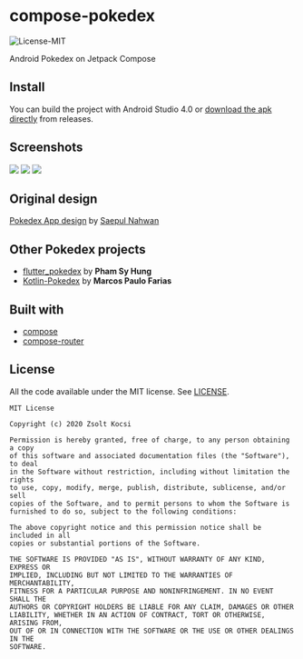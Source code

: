 # compose-pokedex
![License-MIT](https://img.shields.io/badge/License-MIT-red.svg)

Android Pokedex on Jetpack Compose

## Install

You can build the project with Android Studio 4.0 or [download the apk directly](https://github.com/zsoltk/compose-pokedex/releases) from releases.

## Screenshots

![](https://imgur.com/QK1oSpH.png)
![](https://imgur.com/ItpuqRh.png)
![](https://imgur.com/otiwrN5.png)


## Original design

[Pokedex App design](https://dribbble.com/shots/6545819-Pokedex-App) by [Saepul Nahwan](https://dribbble.com/saepulnahwan23)

## Other Pokedex projects

- [flutter_pokedex](https://github.com/scitbiz/flutter_pokedex/) by **Pham Sy Hung**
- [Kotlin-Pokedex](https://github.com/mrcsxsiq/Kotlin-Pokedex) by **Marcos Paulo Farias**

## Built with

- [compose](https://developer.android.com/jetpack/compose)
- [compose-router](https://github.com/zsoltk/compose-router)

## License

All the code available under the MIT license. See [LICENSE](LICENSE).

```
MIT License

Copyright (c) 2020 Zsolt Kocsi

Permission is hereby granted, free of charge, to any person obtaining a copy
of this software and associated documentation files (the "Software"), to deal
in the Software without restriction, including without limitation the rights
to use, copy, modify, merge, publish, distribute, sublicense, and/or sell
copies of the Software, and to permit persons to whom the Software is
furnished to do so, subject to the following conditions:

The above copyright notice and this permission notice shall be included in all
copies or substantial portions of the Software.

THE SOFTWARE IS PROVIDED "AS IS", WITHOUT WARRANTY OF ANY KIND, EXPRESS OR
IMPLIED, INCLUDING BUT NOT LIMITED TO THE WARRANTIES OF MERCHANTABILITY,
FITNESS FOR A PARTICULAR PURPOSE AND NONINFRINGEMENT. IN NO EVENT SHALL THE
AUTHORS OR COPYRIGHT HOLDERS BE LIABLE FOR ANY CLAIM, DAMAGES OR OTHER
LIABILITY, WHETHER IN AN ACTION OF CONTRACT, TORT OR OTHERWISE, ARISING FROM,
OUT OF OR IN CONNECTION WITH THE SOFTWARE OR THE USE OR OTHER DEALINGS IN THE
SOFTWARE.
```

